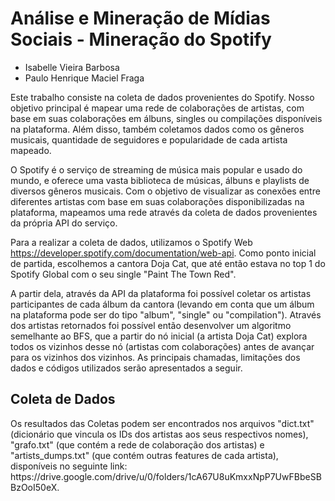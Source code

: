 <h1> Análise e Mineração de Mídias Sociais - Mineração do Spotify </h1>

* Isabelle Vieira Barbosa
* Paulo Henrique Maciel Fraga

Este trabalho consiste na coleta de dados provenientes do Spotify. Nosso objetivo principal é mapear uma rede de colaborações de artistas, com base em suas colaborações em álbuns, singles ou compilações disponíveis na plataforma. Além disso, também coletamos dados como os gêneros musicais, quantidade de seguidores e popularidade de cada artista mapeado.

O Spotify é o serviço de streaming de música mais popular e usado do mundo, e oferece uma vasta biblioteca de músicas, álbuns e playlists de diversos gêneros musicais. Com o objetivo de visualizar as conexões entre diferentes artistas com base em suas colaborações disponibilizadas na plataforma, mapeamos uma rede através da coleta de dados provenientes da própria API do serviço.

Para a realizar a coleta de dados, utilizamos o Spotify Web https://developer.spotify.com/documentation/web-api. Como ponto inicial de partida, escolhemos a cantora Doja Cat, que até então estava no top 1 do Spotify Global com o seu single "Paint The Town Red".

A partir dela, através da API da plataforma foi possível coletar os artistas participantes de cada álbum da cantora (levando em conta que um álbum na plataforma pode ser do tipo "album", "single" ou "compilation"). Através dos artistas retornados foi possível então desenvolver um algoritmo semelhante ao BFS, que a partir do nó inicial (a artista Doja Cat) explora todos os vizinhos desse nó (artistas com colaborações) antes de avançar para os vizinhos dos vizinhos. As principais chamadas, limitações dos dados e códigos utilizados serão apresentados a seguir.

<h2> Coleta de Dados </h2>
Os resultados das Coletas podem ser encontrados nos arquivos "dict.txt" (dicionário que vincula os IDs dos artistas aos seus respectivos nomes), "grafo.txt" (que contém a rede de colaboração dos artistas) e "artists_dumps.txt" (que contém outras features de cada artista), disponíveis no seguinte link: https://drive.google.com/drive/u/0/folders/1cA67U8uKmxxNpP7UwFBbeSBBzOoI50eX. 
